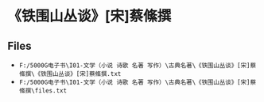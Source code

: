 # 《铁围山丛谈》[宋]蔡絛撰

## Files

- `F:/5000G电子书\I01-文学（小说 诗歌 名著 写作）\古典名著\《铁围山丛谈》[宋]蔡絛撰\《铁围山丛谈》[宋]蔡絛撰.txt`
- `F:/5000G电子书\I01-文学（小说 诗歌 名著 写作）\古典名著\《铁围山丛谈》[宋]蔡絛撰\files.txt`
